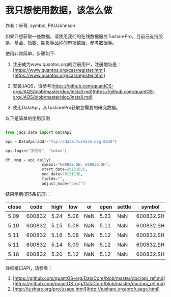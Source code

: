 # 我只想使用数据，该怎么做

作者：米哥, symbol, PKUJohnson

如果只想获取一些数据，请使用我们的在线数据服务TusharePro，目前已支持股票、基金、指数、期货等品种的市场数据、参考数据等。

使用非常简单，步骤如下:

1. 注册成为www.quantos.org的注册用户，注册地址是：[https://www.quantos.org/cas/register.html](https://www.quantos.org/cas/register.html)

2. 安装JAQS，请参考[https://github.com/quantOS-org/JAQS/blob/master/doc/install.md](https://github.com/quantOS-org/JAQS/blob/master/doc/install.md)

3. 使用DataApi，从TusharePro获取您需要的研究数据。

以下是简单的使用示例

```python

from jaqs.data import DataApi

api = DataApi(addr="tcp://data.tushare.org:8910")

api.login("手机号", "token") 

df, msg = api.daily(
                symbol="600832.SH, 600030.SH", 
                start_date=20121026,
                end_date=20121130, 
                fields="", 
                adjust_mode="post")
```
结果示例(前5条记录)：


|close | code | high    | low   | oi    | open  | settle    | symbol    |trade_date |trade_status   |turnover   |volume |vwap|
| --- | --- | --- |--- |--- |--- |--- |--- |--- |--- |--- |--- |--- |
|5.09|  600832| 5.24|   5.08|   NaN |5.23   |NaN    |600832.SH| 20121026    |交易 |2.779057e+07|  5381800 | 5.16|
|5.10|  600832| 5.15|   5.08|   NaN |5.11   |NaN    |600832.SH| 20121029    |交易 |1.320333e+07|  2582557 | 5.11|
|5.11|  600832| 5.18|   5.08|   NaN |5.12   |NaN    |600832.SH| 20121030    |交易 |1.622705e+07|  3170615 | 5.12|
|5.11|  600832| 5.14|   5.09|   NaN |5.12   |NaN    |600832.SH| 20121031    |交易 |1.072007e+07|  2097770 | 5.11|
|5.18|  600832| 5.20|   5.12|   NaN |5.12   |NaN    |600832.SH| 20121101    |交易 |1.972100e+07|  3814712 | 5.17|

详细接口API，请参看：
1. [https://github.com/quantOS-org/DataCore/blob/master/doc/api_ref.md](https://github.com/quantOS-org/DataCore/blob/master/doc/api_ref.md)
2. [http://tushare.org/pro/usage.html](http://tushare.org/pro/usage.html)


